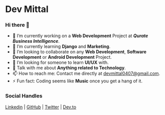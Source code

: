 # Dev Mittal

### Hi there 👋


<!--**DevMittal04/DevMittal04** is a ✨ _special_ ✨ repository because its `README.md` (this file) appears on your GitHub profile.

Here are some ideas to get you started:-->

- 🔭 I’m currently working on a **Web Development** Project at ***Qurate Business Intelligence***.
- 🌱 I’m currently learning **Django** and **Marketing**.
- 👯 I’m looking to collaborate on any **Web Development**, **Software Development** or **Android Development** Project.
- 🤔 I’m looking for someone to learn **UI/UX** with.
- 💬 Talk with me about **Anything related to Technology**.
- 📫 How to reach me: Contact me directly at [devmittal0407@gmail.com](mailto:devmittal0407@gmail.com).
- ⚡ Fun fact: Coding seems like **Music** once you get a hang of it.

### Social Handles

[Linkedin](https://www.linkedin.com/in/DevMittal04/) | [GitHub](https://github.com/DevMittal04) | [Twitter](https://twitter.com/DevMittal04) | [Dev.to](https://dev.to/devmittal04)
